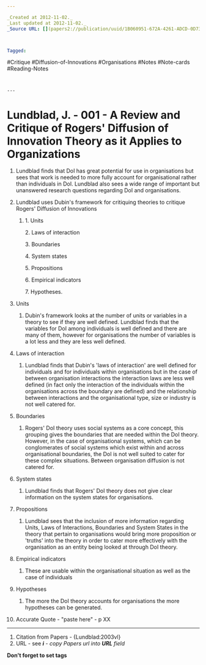 ```yaml
---

_Created at 2012-11-02._
_Last updated at 2012-11-02._
_Source URL: [](papers2://publication/uuid/1B060951-672A-4261-ADCD-0D73D02315C0)._



Tagged: 
```
#Critique #Diffusion-of-Innovations #Organisations #Notes #Note-cards #Reading-Notes
```


---
```


# Lundblad, J. - 001 - A Review and Critique of Rogers' Diffusion of Innovation Theory as it Applies to Organizations


1.  Lundblad finds that DoI has great potential for use in organisations but sees that work is needed to more fully account for organisational rather than individuals in DoI. Lundblad also sees a wide range of important but unanswered research questions regarding DoI and organisations.
2.  Lundblad uses Dubin's framework for critiquing theories to critique Rogers' Diffusion of Innovations
    1.  1\. Units
        
        2\. Laws of interaction
        
        3\. Boundaries
        
        4\. System states
        
        5\. Propositions
        
        6\. Empirical indicators
        
        7\. Hypotheses.
        
3.  Units
    1.  Dubin's framework looks at the number of units or variables in a theory to see if they are well defined. Lundblad finds that the variables for DoI among individuals is well defined and there are many of them, however for organisations the number of variables is a lot less and they are less well defined.
4.  Laws of interaction
    1.  Lundblad finds that Dubin's 'laws of interaction' are well defined for individuals and for individuals within organisations but in the case of between organisation interactions the interaction laws are less well defined (in fact only the interaction of the individuals within the organisations across the boundary are defined) and the relationship between interactions and the organisational type, size or industry is not well catered for.
5.  Boundaries
    1.  Rogers' DoI theory uses social systems as a core concept, this grouping gives the boundaries that are needed within the DoI theory. However, in the case of organisational systems, which can be conglomerates of social systems which exist within and across organisational boundaries, the DoI is not well suited to cater for these complex situations. Between organisation diffusion is not catered for.
6.  System states
    1.  Lundblad finds that Rogers' DoI theory does not give clear information on the system states for organisations. 
7.  Propositions
    1.  Lundblad sees that the inclusion of more information regarding Units, Laws of Interactions, Boundaries and System States in the theory that pertain to organisations would bring more proposition or 'truths' into the theory in order to cater more effectively with the organisation as an entity being looked at through DoI theory.
8.  Empirical indicators
    1.  These are usable within the organisational situation as well as the case of individuals
9.  Hypotheses
    1.  The more the DoI theory accounts for organisations the more hypotheses can be generated.
10.  Accurate Quote - "paste here" - p XX
    

* * *

1.  Citation from Papers - {Lundblad:2003vl}
2.  URL - see _**i** - copy Papers url into **URL** field_

**Don't forget to set tags**


